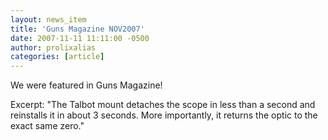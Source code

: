 ```yaml
---
layout: news_item
title: 'Guns Magazine NOV2007'
date: 2007-11-11 11:11:00 -0500
author: prolixalias
categories: [article]
---
```


We were featured in Guns Magazine!

Excerpt:
"The Talbot mount detaches the scope in less than a second and reinstalls it in about 3 seconds. More importantly, it returns the optic to the exact same zero."
